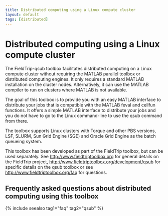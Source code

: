 ```yaml
---
title: Distributed computing using a Linux compute cluster
layout: default
tags: [distributed]
---
```


# Distributed computing using a Linux compute cluster

The FieldTrip-qsub toolbox facilitates distributed computing on
a Linux compute cluster without requiring the MATLAB parallel toolbox or distributed
computing engines. It only requires a standard MATLAB installation on the
cluster nodes. Alternatively, it can use the MATLAB compiler to run on clusters
where MATLAB is not available.

The goal of this toolbox is to provide you with an easy MATLAB interface to
distribute your jobs that is compatible with the MATLAB feval and cellfun
functions.  It offers a simple MATLAB interface to distribute your jobs and you
do not have to go to the Linux command-line to use the qsub command from there.

The toolbox supports Linux clusters with Torque and other PBS versions, LSF, SLURM, Sun
Grid Engine (SGE) and Oracle Grid Engine as the batch queueing
system.

This toolbox has been developed as part of the FieldTrip toolbox, but can be
used separately. See http://www.fieldtriptoolbox.org for general details on the
FieldTrip project, http://www.fieldtriptoolbox.org/development/qsub for specific
details on the qsub toolbox or see http://www.fieldtriptoolbox.org/faq for questions.

## Frequently asked questions about distributed computing using this toolbox

{% include seealso tag1="faq" tag2="qsub" %}
